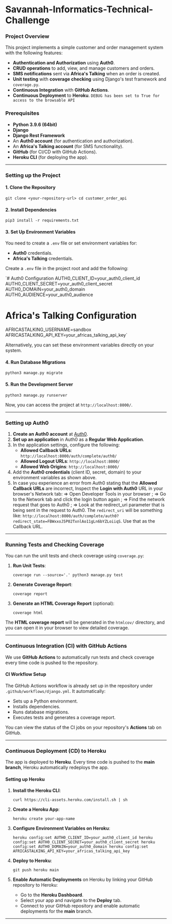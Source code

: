 # Savannah-Informatics-Technical-Challenge
### Project Overview

This project implements a simple customer and order management system with the following features:

-   **Authentication and Authorization** using **Auth0**.
-   **CRUD operations** to add, view, and manage customers and orders.
-   **SMS notifications** sent via **Africa's Talking** when an order is created.
-   **Unit testing** with **coverage checking** using Django's test framework and `coverage.py`.
-   **Continuous Integration** with **GitHub Actions**.
-   **Continuous Deployment** to **Heroku**.
`DEBUG has been set to True for access to the browsable API`

### Prerequisites

-   **Python 3.9.6 (64bit)**
-   **Django**
-   **Django Rest Framework**
-   An **Auth0 account** (for authentication and authorization).
-   An **Africa's Talking account** (for SMS functionality).
-   **GitHub** (for CI/CD with GitHub Actions).
-   **Heroku CLI** (for deploying the app).

* * * * *

### Setting up the Project

#### 1\. **Clone the Repository**

`git clone <your-repository-url>
cd customer_order_api`

#### 2\. **Install Dependencies**

`pip3 install -r requirements.txt`

#### 3\. **Set Up Environment Variables**

You need to create a `.env` file or set environment variables for:

-   **Auth0** credentials.
-   **Africa's Talking** credentials.

Create a `.env` file in the project root and add the following:





`# Auth0 Configuration
AUTH0_CLIENT_ID=your_auth0_client_id
AUTH0_CLIENT_SECRET=your_auth0_client_secret
AUTH0_DOMAIN=your_auth0_domain
AUTH0_AUDIENCE=your_auth0_audience

# Africa's Talking Configuration
AFRICASTALKING_USERNAME=sandbox
AFRICASTALKING_API_KEY=your_africas_talking_api_key`

Alternatively, you can set these environment variables directly on your system.

#### 4\. **Run Database Migrations**

`python3 manage.py migrate`

#### 5\. **Run the Development Server**

`python3 manage.py runserver`

Now, you can access the project at `http://localhost:8000/`.

* * * * *

### Setting up Auth0

1.  **Create an Auth0 account** at [Auth0](https://auth0.com).
2.  **Set up an application** in Auth0 as a **Regular Web Application**.
3.  In the application settings, configure the following:
    -   **Allowed Callback URLs**: `http://localhost:8000/auth/complete/auth0/`
    -   **Allowed Logout URLs**: `http://localhost:8000/`
    -   **Allowed Web Origins**: `http://localhost:8000/`
4.  Add the **Auth0 credentials** (client ID, secret, domain) to your environment variables as shown above.
5.  In case you experience an error from Auth0 stating that the **Allowed Callback URLs** are incorrect, Inspect the **Login with Auth0** URL in your browser's Network tab: => Open Developer Tools in your browser ; => Go to the Network tab and click the login button again ; => Find the network request that goes to Auth0 ; => Look at the redirect_uri parameter that is being sent in the request to Auth0. The `redirect_uri` will be something like: `http://localhost:8000/auth/complete/auth0?redirect_state=FBWxxoJ5P02TxnlAo11gLn6bYZLoiiqS`. Use that as the Callback URL.


* * * * *

### Running Tests and Checking Coverage

You can run the unit tests and check coverage using `coverage.py`:

1.  **Run Unit Tests**:

    `coverage run --source='.' python3 manage.py test`

2.  **Generate Coverage Report**:  

    `coverage report`

3.  **Generate an HTML Coverage Report** (optional):

    `coverage html`

The **HTML coverage report** will be generated in the `htmlcov/` directory, and you can open it in your browser to view detailed coverage.

* * * * *

### Continuous Integration (CI) with GitHub Actions

We use **GitHub Actions** to automatically run tests and check coverage every time code is pushed to the repository.

#### CI Workflow Setup

The GitHub Actions workflow is already set up in the repository under `.github/workflows/django.yml`. It automatically:

-   Sets up a Python environment.
-   Installs dependencies.
-   Runs database migrations.
-   Executes tests and generates a coverage report.

You can view the status of the CI jobs on your repository's **Actions** tab on GitHub.

* * * * *

### Continuous Deployment (CD) to Heroku

The app is deployed to **Heroku**. Every time code is pushed to the **main branch**, Heroku automatically redeploys the app.

#### Setting up Heroku

1.  **Install the Heroku CLI**:

    `curl https://cli-assets.heroku.com/install.sh | sh`

2.  **Create a Heroku App**:

    `heroku create your-app-name`

3.  **Configure Environment Variables on Heroku**:

    `heroku config:set AUTH0_CLIENT_ID=your_auth0_client_id
    heroku config:set AUTH0_CLIENT_SECRET=your_auth0_client_secret
    heroku config:set AUTH0_DOMAIN=your_auth0_domain
    heroku config:set AFRICASTALKING_API_KEY=your_africas_talking_api_key`

4.  **Deploy to Heroku**:

    `git push heroku main`

5.  **Enable Automatic Deployments** on Heroku by linking your GitHub repository to Heroku:

    -   Go to the **Heroku Dashboard**.
    -   Select your app and navigate to the **Deploy** tab.
    -   Connect to your GitHub repository and enable automatic deployments for the **main** branch.

* * * * *

